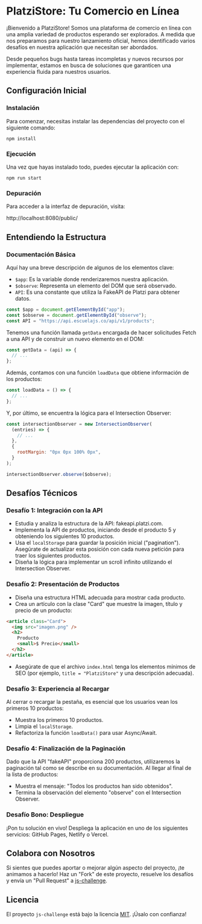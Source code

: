 # PlatziStore: Tu Comercio en Línea 

¡Bienvenido a PlatziStore! Somos una plataforma de comercio en línea con una amplia variedad de productos esperando ser explorados. A medida que nos preparamos para nuestro lanzamiento oficial, hemos identificado varios desafíos en nuestra aplicación que necesitan ser abordados.

Desde pequeños bugs hasta tareas incompletas y nuevos recursos por implementar, estamos en busca de soluciones que garanticen una experiencia fluida para nuestros usuarios.

## Configuración Inicial

### Instalación

Para comenzar, necesitas instalar las dependencias del proyecto con el siguiente comando:

```
npm install
```

### Ejecución

Una vez que hayas instalado todo, puedes ejecutar la aplicación con:

```
npm run start
```

### Depuración

Para acceder a la interfaz de depuración, visita:

http://localhost:8080/public/

## Entendiendo la Estructura

### Documentación Básica

Aquí hay una breve descripción de algunos de los elementos clave:

- `$app`: Es la variable donde renderizaremos nuestra aplicación.
- `$observe`: Representa un elemento del DOM que será observado.
- `API`: Es una constante que utiliza la FakeAPI de Platzi para obtener datos.

```javascript
const $app = document.getElementById("app");
const $observe = document.getElementById("observe");
const API = "https://api.escuelajs.co/api/v1/products";
```

Tenemos una función llamada `getData` encargada de hacer solicitudes Fetch a una API y de construir un nuevo elemento en el DOM:

```javascript
const getData = (api) => {
  // ... 
};
```

Además, contamos con una función `loadData` que obtiene información de los productos:

```javascript
const loadData = () => {
  // ...
};
```

Y, por último, se encuentra la lógica para el Intersection Observer:

```javascript
const intersectionObserver = new IntersectionObserver(
  (entries) => {
    // ...
  },
  {
    rootMargin: "0px 0px 100% 0px",
  }
);

intersectionObserver.observe($observe);
```

## Desafíos Técnicos

### Desafío 1: Integración con la API

- Estudia y analiza la estructura de la API: fakeapi.platzi.com.
- Implementa la API de productos, iniciando desde el producto 5 y obteniendo los siguientes 10 productos.
- Usa el `localStorage` para guardar la posición inicial ("pagination"). Asegúrate de actualizar esta posición con cada nueva petición para traer los siguientes productos.
- Diseña la lógica para implementar un scroll infinito utilizando el Intersection Observer.

### Desafío 2: Presentación de Productos

- Diseña una estructura HTML adecuada para mostrar cada producto.
- Crea un artículo con la clase "Card" que muestre la imagen, título y precio de un producto:

```html
<article class="Card">
  <img src="imagen.png" />
  <h2>
    Producto
    <small>$ Precio</small>
  </h2>
</article>
```

- Asegúrate de que el archivo `index.html` tenga los elementos mínimos de SEO (por ejemplo, `title = "PlatziStore"` y una descripción adecuada).

### Desafío 3: Experiencia al Recargar

Al cerrar o recargar la pestaña, es esencial que los usuarios vean los primeros 10 productos:

- Muestra los primeros 10 productos.
- Limpia el `localStorage`.
- Refactoriza la función `loadData()` para usar Async/Await.

### Desafío 4: Finalización de la Paginación

Dado que la API "fakeAPI" proporciona 200 productos, utilizaremos la paginación tal como se describe en su documentación. Al llegar al final de la lista de productos:

- Muestra el mensaje: "Todos los productos han sido obtenidos".
- Termina la observación del elemento "observe" con el Intersection Observer.

### Desafío Bono: Despliegue

¡Pon tu solución en vivo! Despliega la aplicación en uno de los siguientes servicios: GitHub Pages, Netlify o Vercel.

## Colabora con Nosotros

Si sientes que puedes aportar o mejorar algún aspecto del proyecto, ¡te animamos a hacerlo! Haz un "Fork" de este proyecto, resuelve los desafíos y envía un "Pull Request" a [js-challenge](https://github.com/platzi/js-challenge/).

## Licencia

El proyecto `js-challenge` está bajo la licencia [MIT](https://opensource.org/licenses/MIT). ¡Úsalo con confianza!
